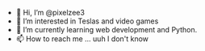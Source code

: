 - 👋 Hi, I’m @pixelzee3
- 👀 I’m interested in Teslas and video games
- 🌱 I’m currently learning web development and Python.
- 📫 How to reach me ... uuh I don't know 

<!---
pixelzee3/pixelzee3 is a ✨ special ✨ repository because its `README.md` (this file) appears on your GitHub profile.
You can click the Preview link to take a look at your changes.
--->

